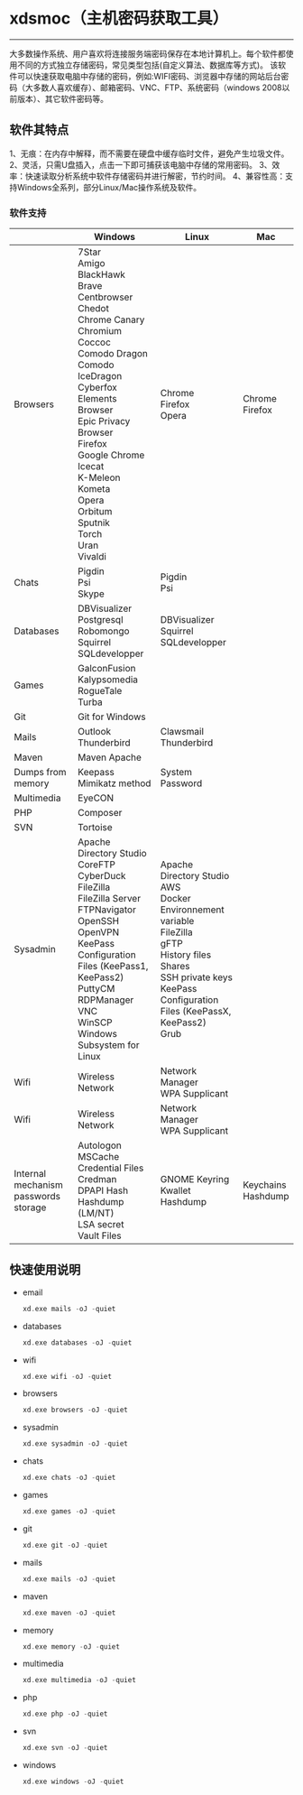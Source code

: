 <!--
 * @Author: Daboluo
 * @Date: 2019-11-21 17:30:32
 * @LastEditTime : 2020-01-03 15:59:30
 * @LastEditors  : Do not edit
 * @Description:
 -->

# xdsmoc（主机密码获取工具）

----
大多数操作系统、用户喜欢将连接服务端密码保存在本地计算机上。每个软件都使用不同的方式独立存储密码，常见类型包括(自定义算法、数据库等方式)。 该软件可以快速获取电脑中存储的密码，例如:WIFI密码、浏览器中存储的网站后台密码（大多数人喜欢缓存）、邮箱密码、VNC、FTP、系统密码（windows 2008以前版本）、其它软件密码等。

## 软件其特点

1、无痕：在内存中解释，而不需要在硬盘中缓存临时文件，避免产生垃圾文件。
2、灵活，只需U盘插入，点击一下即可捕获该电脑中存储的常用密码。
3、效率：快速读取分析系统中软件存储密码并进行解密，节约时间。
4、兼容性高：支持Windows全系列，部分Linux/Mac操作系统及软件。

### 软件支持

|                                      | Windows                                                                                                                                                                                                                                                                                                                                                                       | Linux                                                                                                                                                                                                                      | Mac                     |
| ------------------------------------ | ----------------------------------------------------------------------------------------------------------------------------------------------------------------------------------------------------------------------------------------------------------------------------------------------------------------------------------------------------------------------------- | -------------------------------------------------------------------------------------------------------------------------------------------------------------------------------------------------------------------------- | ----------------------- |
| Browsers                             | 7Star</br> Amigo</br> BlackHawk</br> Brave</br> Centbrowser</br> Chedot</br> Chrome Canary</br> Chromium</br> Coccoc</br> Comodo Dragon</br> Comodo IceDragon</br> Cyberfox</br> Elements Browser</br> Epic Privacy Browser</br> Firefox</br> Google Chrome</br> Icecat</br> K-Meleon</br> Kometa</br> Opera</br> Orbitum</br> Sputnik</br> Torch</br> Uran</br> Vivaldi</br> | Chrome</br> Firefox</br> Opera                                                                                                                                                                                             | Chrome</br> Firefox     |
| Chats                                | Pigdin</br> Psi</br> Skype                                                                                                                                                                                                                                                                                                                                                    | Pigdin</br> Psi                                                                                                                                                                                                            |                         |
| Databases                            | DBVisualizer</br> Postgresql</br> Robomongo</br> Squirrel</br> SQLdevelopper                                                                                                                                                                                                                                                                                                  | DBVisualizer</br> Squirrel</br> SQLdevelopper                                                                                                                                                                              |                         |
| Games                                | GalconFusion</br> Kalypsomedia</br> RogueTale</br> Turba                                                                                                                                                                                                                                                                                                                      |                                                                                                                                                                                                                            |                         |
| Git                                  | Git for Windows                                                                                                                                                                                                                                                                                                                                                               |                                                                                                                                                                                                                            |                         |
| Mails                                | Outlook</br> Thunderbird                                                                                                                                                                                                                                                                                                                                                      | Clawsmail</br> Thunderbird                                                                                                                                                                                                 |                         |
| Maven                                | Maven Apache</br>                                                                                                                                                                                                                                                                                                                                                             |                                                                                                                                                                                                                            |                         |
| Dumps from memory                    | Keepass</br> Mimikatz method                                                                                                                                                                                                                                                                                                                                                  | System Password                                                                                                                                                                                                            |                         |
| Multimedia                           | EyeCON</br>                                                                                                                                                                                                                                                                                                                                                                   |                                                                                                                                                                                                                            |                         |
| PHP                                  | Composer</br>                                                                                                                                                                                                                                                                                                                                                                 |                                                                                                                                                                                                                            |                         |
| SVN                                  | Tortoise                                                                                                                                                                                                                                                                                                                                                                      |                                                                                                                                                                                                                            |                         |
| Sysadmin                             | Apache Directory Studio</br> CoreFTP</br> CyberDuck</br> FileZilla</br> FileZilla Server</br> FTPNavigator</br> OpenSSH</br> OpenVPN</br> KeePass Configuration Files (KeePass1, KeePass2)</br> PuttyCM</br>RDPManager</br> VNC</br> WinSCP</br> Windows Subsystem for Linux                                                                                                  | Apache Directory Studio</br> AWS</br>  Docker</br> Environnement variable</br> FileZilla</br> gFTP</br> History files</br> Shares </br> SSH private keys </br> KeePass Configuration Files (KeePassX, KeePass2) </br> Grub |                         |
| Wifi                                 | Wireless Network                                                                                                                                                                                                                                                                                                                                                              | Network Manager</br> WPA Supplicant                                                                                                                                                                                        |                         |  |  |
| Wifi                                 | Wireless Network                                                                                                                                                                                                                                                                                                                                                              | Network Manager</br> WPA Supplicant                                                                                                                                                                                        |                         |
| Internal mechanism passwords storage | Autologon</br> MSCache</br> Credential Files</br> Credman </br> DPAPI Hash </br> Hashdump (LM/NT)</br> LSA secret</br> Vault Files                                                                                                                                                                                                                                            | GNOME Keyring</br> Kwallet</br> Hashdump                                                                                                                                                                                   | Keychains</br> Hashdump |

## 快速使用说明

* email

    ```C++
    xd.exe mails -oJ -quiet
    ```

* databases

    ```C++
    xd.exe databases -oJ -quiet
    ```

* wifi

    ```C++
    xd.exe wifi -oJ -quiet
    ```

* browsers

    ```C++
    xd.exe browsers -oJ -quiet
    ```

* sysadmin

    ```C++
    xd.exe sysadmin -oJ -quiet
    ```

* chats

    ```C++
    xd.exe chats -oJ -quiet
    ```

* games

    ```C++
    xd.exe games -oJ -quiet
    ```

* git

    ```C++
    xd.exe git -oJ -quiet
    ```

* mails

    ```C++
    xd.exe mails -oJ -quiet
    ```

* maven

    ```C++
    xd.exe maven -oJ -quiet
    ```

* memory

    ```C++
    xd.exe memory -oJ -quiet
    ```

* multimedia

    ```C++
    xd.exe multimedia -oJ -quiet
    ```

* php

    ```C++
    xd.exe php -oJ -quiet
    ```

* svn

    ```C++
    xd.exe svn -oJ -quiet
    ```

* windows

    ```C++
    xd.exe windows -oJ -quiet
    ```
